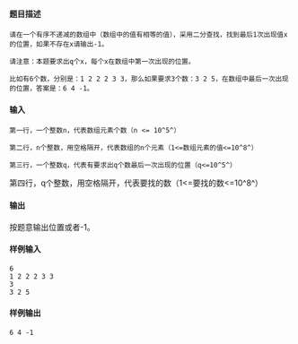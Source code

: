 #### 题目描述

```
请在一个有序不递减的数组中（数组中的值有相等的值），采用二分查找，找到最后1次出现值x的位置，如果不存在x请输出-1。 

请注意：本题要求出q个x，每个x在数组中第一次出现的位置。 

比如有6个数，分别是：1 2 2 2 3 3，那么如果要求3个数：3 2 5，在数组中最后一次出现的位置，答案是：6 4 -1。
```

#### 输入

```
第一行，一个整数n，代表数组元素个数（n <= 10​^5^​） 

第二行，n个整数，用空格隔开，代表数组的n个元素（1<=数组元素的值<=10​^8^​） 

第三行，一个整数q，代表有要求出q个数最后一次出现的位置（q<=10​^5^​）
```

第四行，q个整数，用空格隔开，代表要找的数（1<=要找的数<=10​^8^​）

#### 输出

按题意输出位置或者-1。

#### 样例输入              

```
6
1 2 2 2 3 3
3
3 2 5
```

#### 样例输出             

```
6 4 -1
```

